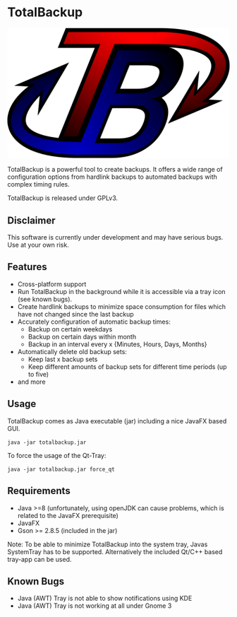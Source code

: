 # TotalBackup

 ![](./resources/TB_logo.png)

TotalBackup is a powerful tool to create backups. It offers a wide range of configuration options from hardlink backups to automated backups with complex timing rules.

TotalBackup is released under GPLv3.

## Disclaimer
This software is currently under development and may have serious bugs. Use at your own risk.

## Features
- Cross-platform support
- Run TotalBackup in the background while it is accessible via a tray icon (see known bugs).
- Create hardlink backups to minimize space consumption for files which have not changed since the last backup
- Accurately configuration of automatic backup times:
  - Backup on certain weekdays
  - Backup on certain days within month
  - Backup in an interval every x {Minutes, Hours, Days, Months}
- Automatically delete old backup sets:
  - Keep last x backup sets
  - Keep different amounts of backup sets for different time periods (up to five)
- and more


## Usage
TotalBackup comes as Java executable (jar) including a nice JavaFX based GUI.
```
java -jar totalbackup.jar
```

To force the usage of the Qt-Tray:
```
java -jar totalbackup.jar force_qt
```

## Requirements
- Java >=8 (unfortunately, using openJDK can cause problems, which is related to the JavaFX prerequisite)
- JavaFX
- Gson >= 2.8.5 (included in the jar)

Note: To be able to minimize TotalBackup into the system tray, Javas SystemTray has to be supported. Alternatively the included Qt/C++ based tray-app can be used.

## Known Bugs
- Java (AWT) Tray is not able to show notifications using KDE
- Java (AWT) Tray is not working at all under Gnome 3

